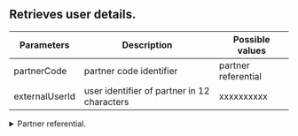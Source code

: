 ﻿## Retrieves user details.

|    Parameters         |    Description                                   |   Possible values        |
  | ----------------------|------------------------------------------------|--------------------------|  
|     partnerCode       |   partner code identifier                       |    partner referential   |
|     externalUserId    |   user identifier of partner in 12 characters  |    xxxxxxxxxx            |

<details>
  <summary>Partner referential.</summary>
  |    Id    |   Code	  |
  | ---------|------------| 
  |     1    |   bizca    |
</details>